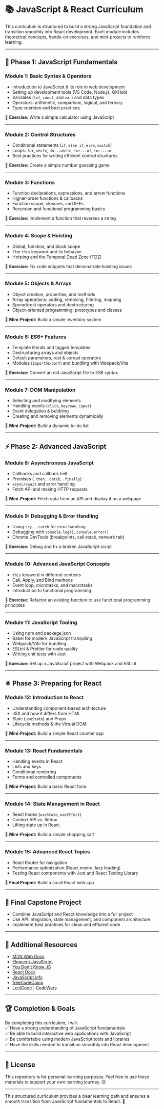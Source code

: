 # 📚 JavaScript & React Curriculum

This curriculum is structured to build a strong JavaScript foundation and transition smoothly into React development. Each module includes theoretical concepts, hands-on exercises, and mini-projects to reinforce learning.

---

## **🚀 Phase 1: JavaScript Fundamentals**
### **Module 1: Basic Syntax & Operators**
- Introduction to JavaScript & its role in web development  
- Setting up development tools (VS Code, Node.js, GitHub)  
- Variables (`let`, `const`, and `var`) and data types  
- Operators: arithmetic, comparison, logical, and ternary  
- Type coercion and best practices  

📝 **Exercise:** Write a simple calculator using JavaScript  

---

### **Module 2: Control Structures**
- Conditional statements (`if`, `else if`, `else`, `switch`)  
- Loops: `for`, `while`, `do...while`, `for...of`, `for...in`  
- Best practices for writing efficient control structures  

📝 **Exercise:** Create a simple number guessing game  

---

### **Module 3: Functions**
- Function declarations, expressions, and arrow functions  
- Higher-order functions & callbacks  
- Function scope, closures, and IIFEs  
- Recursion and functional programming basics  

📝 **Exercise:** Implement a function that reverses a string  

---

### **Module 4: Scope & Hoisting**
- Global, function, and block scope  
- The `this` keyword and its behavior  
- Hoisting and the Temporal Dead Zone (TDZ)  

📝 **Exercise:** Fix code snippets that demonstrate hoisting issues  

---

### **Module 5: Objects & Arrays**
- Object creation, properties, and methods  
- Array operations: adding, removing, filtering, mapping  
- Spread/rest operators and destructuring  
- Object-oriented programming: prototypes and classes  

📝 **Mini-Project:** Build a simple inventory system  

---

### **Module 6: ES6+ Features**
- Template literals and tagged templates  
- Destructuring arrays and objects  
- Default parameters, rest & spread operators  
- Modules (`import`/`export`) and bundling with Webpack/Vite  

📝 **Exercise:** Convert an old JavaScript file to ES6 syntax  

---

### **Module 7: DOM Manipulation**
- Selecting and modifying elements  
- Handling events (`click`, `keydown`, `input`)  
- Event delegation & bubbling  
- Creating and removing elements dynamically  

📝 **Mini-Project:** Build a dynamic to-do list  

---

## **⚡ Phase 2: Advanced JavaScript**
### **Module 8: Asynchronous JavaScript**
- Callbacks and callback hell  
- Promises (`.then`, `.catch`, `.finally`)  
- `async/await` and error handling  
- Fetch API and making HTTP requests  

📝 **Mini-Project:** Fetch data from an API and display it on a webpage  

---

### **Module 9: Debugging & Error Handling**
- Using `try...catch` for error handling  
- Debugging with `console.log()`, `console.error()`  
- Chrome DevTools (breakpoints, call stack, network tab)  

📝 **Exercise:** Debug and fix a broken JavaScript script  

---

### **Module 10: Advanced JavaScript Concepts**
- `this` keyword in different contexts  
- Call, Apply, and Bind methods  
- Event loop, microtasks, and macrotasks  
- Introduction to functional programming  

📝 **Exercise:** Refactor an existing function to use functional programming principles  

---

### **Module 11: JavaScript Tooling**
- Using npm and package.json  
- Babel for modern JavaScript transpiling  
- Webpack/Vite for bundling  
- ESLint & Prettier for code quality  
- Writing unit tests with Jest  

📝 **Exercise:** Set up a JavaScript project with Webpack and ESLint  

---

## **⚛️ Phase 3: Preparing for React**
### **Module 12: Introduction to React**
- Understanding component-based architecture  
- JSX and how it differs from HTML  
- State (`useState`) and Props  
- Lifecycle methods & the Virtual DOM  

📝 **Mini-Project:** Build a simple React counter app  

---

### **Module 13: React Fundamentals**
- Handling events in React  
- Lists and keys  
- Conditional rendering  
- Forms and controlled components  

📝 **Mini-Project:** Build a basic React form  

---

### **Module 14: State Management in React**
- React hooks (`useState`, `useEffect`)  
- Context API vs. Redux  
- Lifting state up in React  

📝 **Mini-Project:** Build a simple shopping cart  

---

### **Module 15: Advanced React Topics**
- React Router for navigation  
- Performance optimization (React.memo, lazy loading)  
- Testing React components with Jest and React Testing Library  

📝 **Final Project:** Build a small React web app  

---

## 🎯 **Final Capstone Project**
- Combine JavaScript and React knowledge into a full project  
- Use API integration, state management, and component architecture  
- Implement best practices for clean and efficient code  

---

## 📌 Additional Resources
- [MDN Web Docs](https://developer.mozilla.org/en-US/docs/Web/JavaScript)  
- [Eloquent JavaScript](https://eloquentjavascript.net/)  
- [You Don’t Know JS](https://github.com/getify/You-Dont-Know-JS)  
- [React Docs](https://react.dev/)  
- [JavaScript.info](https://javascript.info/)  
- [freeCodeCamp](https://www.freecodecamp.org/)  
- [LeetCode](https://leetcode.com/) | [CodeWars](https://www.codewars.com/)  

---

## 🏆 **Completion & Goals**
By completing this curriculum, I will:  
✅ Have a strong understanding of JavaScript fundamentals  
✅ Be able to build interactive web applications with JavaScript  
✅ Be comfortable using modern JavaScript tools and libraries  
✅ Have the skills needed to transition smoothly into React development  

---

## 📜 **License**
This repository is for personal learning purposes. Feel free to use these materials to support your own learning journey. 😊  

---

This structured curriculum provides a clear learning path and ensures a smooth transition from JavaScript fundamentals to React. 🚀  
